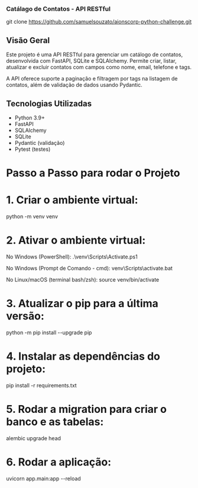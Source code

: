 ### Catálago de Contatos - API RESTful
git clone https://github.com/samuelsouzato/aionscorp-python-challenge.git

## Visão Geral

Este projeto é uma API RESTful para gerenciar um catálogo de contatos, desenvolvida com FastAPI, SQLite e SQLAlchemy. Permite criar, listar, atualizar e excluir contatos com campos como nome, email, telefone e tags.

A API oferece suporte a paginação e filtragem por tags na listagem de contatos, além de validação de dados usando Pydantic.

## Tecnologias Utilizadas

- Python 3.9+
- FastAPI
- SQLAlchemy
- SQLite
- Pydantic (validação)
- Pytest (testes)

# Passo a Passo para rodar o Projeto

# 1. Criar o ambiente virtual: 
python -m venv venv

# 2. Ativar o ambiente virtual:
No Windows (PowerShell): .\venv\Scripts\Activate.ps1

No Windows (Prompt de Comando - cmd): venv\Scripts\activate.bat

No Linux/macOS (terminal bash/zsh): source venv/bin/activate

# 3. Atualizar o pip para a última versão:
python -m pip install --upgrade pip

# 4. Instalar as dependências do projeto:
pip install -r requirements.txt

# 5. Rodar a migration para criar o banco e as tabelas:
alembic upgrade head

# 6. Rodar a aplicação:
uvicorn app.main:app --reload




